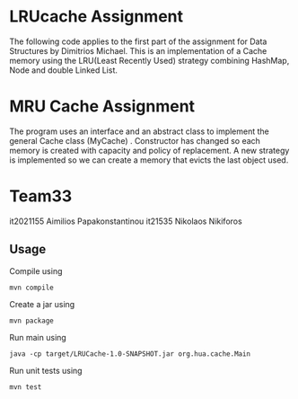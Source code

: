 
# LRUcache Assignment
The following code applies to the first part of the assignment for Data Structures by Dimitrios Michael.
This is an implementation of a Cache memory using the LRU(Least Recently Used) strategy
combining HashMap, Node and double Linked List.
# MRU Cache Assignment
The program uses an interface and an abstract class to implement the general Cache class (MyCache) . 
Constructor has changed so each memory is created with capacity and policy of replacement. A new strategy is 
implemented so we can create a memory that evicts the last object used.
# Team33
it2021155 Aimilios Papakonstantinou
it21535   Nikolaos Nikiforos 


## Usage

Compile using 

```
mvn compile
```

Create a jar using 

```
mvn package
```

Run main using 

```
java -cp target/LRUCache-1.0-SNAPSHOT.jar org.hua.cache.Main

```

Run unit tests using 

```
mvn test
```

